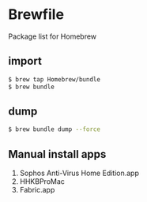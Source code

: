 Brewfile
========

Package list for Homebrew

## import

```sh
$ brew tap Homebrew/bundle
$ brew bundle
```

## dump

```sh
$ brew bundle dump --force
```

## Manual install apps

1. Sophos Anti-Virus Home Edition.app
3. HHKBProMac
7. Fabric.app

